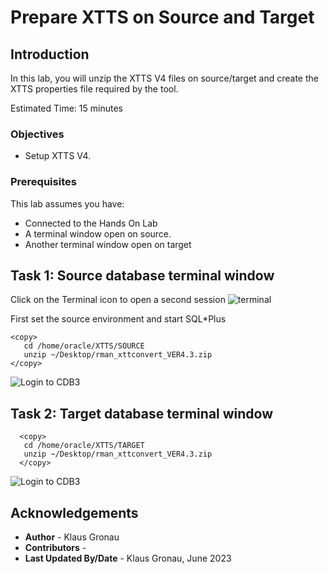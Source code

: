 # Prepare XTTS on Source and Target  

## Introduction

In this lab, you will unzip the XTTS V4 files on source/target and create the XTTS properties file required by the tool.

Estimated Time: 15 minutes

### Objectives

- Setup XTTS V4.


### Prerequisites

This lab assumes you have:

- Connected to the Hands On Lab
- A terminal window open on source.
- Another terminal window open on target

## Task 1: Source database terminal window

Click on the Terminal icon to open a second session
![terminal](./images/Terminal.png " ")

First set the source environment and start SQL*Plus

  ```
  <copy>
     cd /home/oracle/XTTS/SOURCE
     unzip ~/Desktop/rman_xttconvert_VER4.3.zip 
  </copy>
 ```

![Login to CDB3](./images/Source_UPGR_env_sqlplus.png " ")

## Task 2: Target database terminal window


  ```
    <copy>
     cd /home/oracle/XTTS/TARGET
     unzip ~/Desktop/rman_xttconvert_VER4.3.zip 
    </copy>
  ```


![Login to CDB3](./images/enable_archive_logging.png " ")





## Acknowledgements
* **Author** - Klaus Gronau
* **Contributors** -  
* **Last Updated By/Date** - Klaus Gronau, June 2023
